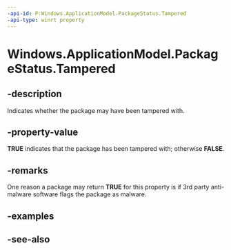 ```yaml
---
-api-id: P:Windows.ApplicationModel.PackageStatus.Tampered
-api-type: winrt property
---
```


<!-- Property syntax
public bool Tampered { get; }
-->

# Windows.ApplicationModel.PackageStatus.Tampered

## -description
Indicates whether the package may have been tampered with.

## -property-value
**TRUE** indicates that the package has been tampered with; otherwise **FALSE**.

## -remarks
One reason a package may return **TRUE** for this property is if 3rd party anti-malware software flags the package as malware.

## -examples

## -see-also
